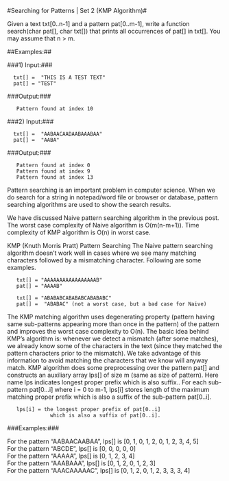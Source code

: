 #Searching for Patterns | Set 2 (KMP Algorithm)#

Given a text txt[0..n-1] and a pattern pat[0..m-1], write a function search(char pat[], char txt[]) that prints all occurrences of pat[] in txt[]. You may assume that n > m.

##Examples:##

###1) Input:###
```
  txt[] =  "THIS IS A TEST TEXT"
  pat[] = "TEST"
```
###Output:###
```
   Pattern found at index 10
```
###2) Input:###
```
  txt[] =  "AABAACAADAABAAABAA"
  pat[] =  "AABA"
```
###Output:###
```
   Pattern found at index 0
   Pattern found at index 9
   Pattern found at index 13
```
Pattern searching is an important problem in computer science. When we do search for a string in notepad/word file or browser or database, pattern searching algorithms are used to show the search results.

We have discussed Naive pattern searching algorithm in the previous post. The worst case complexity of Naive algorithm is O(m(n-m+1)). Time complexity of KMP algorithm is O(n) in worst case.

KMP (Knuth Morris Pratt) Pattern Searching
The Naive pattern searching algorithm doesn’t work well in cases where we see many matching characters followed by a mismatching character. Following are some examples.
```
   txt[] = "AAAAAAAAAAAAAAAAAB"
   pat[] = "AAAAB"

   txt[] = "ABABABCABABABCABABABC"
   pat[] =  "ABABAC" (not a worst case, but a bad case for Naive)
```
The KMP matching algorithm uses degenerating property (pattern having same sub-patterns appearing more than once in the pattern) of the pattern and improves the worst case complexity to O(n). The basic idea behind KMP’s algorithm is: whenever we detect a mismatch (after some matches), we already know some of the characters in the text (since they matched the pattern characters prior to the mismatch). We take advantage of this information to avoid matching the characters that we know will anyway match.
KMP algorithm does some preprocessing over the pattern pat[] and constructs an auxiliary array lps[] of size m (same as size of pattern). Here name lps indicates longest proper prefix which is also suffix.. For each sub-pattern pat[0…i] where i = 0 to m-1, lps[i] stores length of the maximum matching proper prefix which is also a suffix of the sub-pattern pat[0..i].

```
   lps[i] = the longest proper prefix of pat[0..i] 
              which is also a suffix of pat[0..i]. 
```
###Examples:###

For the pattern “AABAACAABAA”, lps[] is [0, 1, 0, 1, 2, 0, 1, 2, 3, 4, 5]  
For the pattern “ABCDE”, lps[] is [0, 0, 0, 0, 0]  
For the pattern “AAAAA”, lps[] is [0, 1, 2, 3, 4]  
For the pattern “AAABAAA”, lps[] is [0, 1, 2, 0, 1, 2, 3]  
For the pattern “AAACAAAAAC”, lps[] is [0, 1, 2, 0, 1, 2, 3, 3, 3, 4]  

